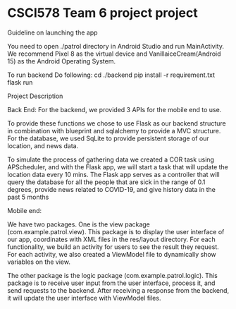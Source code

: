 # CSCI578 Team 6 project project

Guideline on launching the app

You need to open ./patrol directory in Android Studio and run MainActivity. We recommend
Pixel 8 as the virtual device and VanillaiceCream(Android 15) as the Android Operating System.

To run backend Do following:
cd ./backend
pip install -r requirement.txt
flask run

Project Description

Back End:
For the backend, we provided 3 APIs for the mobile end to use.

To provide these functions we chose to use Flask as our backend structure in combination with
blueprint and sqlalchemy to provide a MVC structure. For the database, we used SqLite to
provide persistent storage of our location, and news data.

To simulate the process of gathering data we created a COR task using APScheduler, and with
the Flask app, we will start a task that will update the location data every 10 mins.
The Flask app serves as a controller that will query the database for all the people that are sick in
the range of 0.1 degrees, provide news related to COVID-19, and give history data in the past 5
months


Mobile end:

We have two packages. One is the view package (com.example.patrol.view). This package is to
display the user interface of our app, coordinates with XML files in the res/layout directory. For
each functionality, we build an activity for users to see the result they request. For each activity,
we also created a ViewModel file to dynamically show variables on the view.

The other package is the logic package (com.example.patrol.logic). This package is to receive
user input from the user interface, process it, and send requests to the backend. After receiving a
response from the backend, it will update the user interface with ViewModel files.
